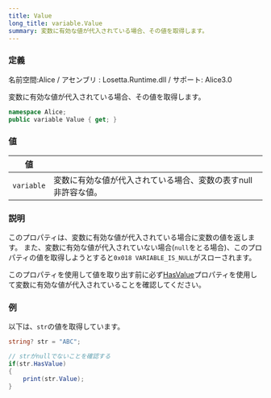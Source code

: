 ```yaml
---
title: Value
long_title: variable.Value
summary: 変数に有効な値が代入されている場合、その値を取得します。
---
```

### 定義
名前空間:Alice / アセンブリ : Losetta.Runtime.dll / サポート: Alice3.0

変数に有効な値が代入されている場合、その値を取得します。

```cs title="AliceScript"
namespace Alice;
public variable Value { get; }
```

### 値
|値| |
|-|-|
|`variable`|変数に有効な値が代入されている場合、変数の表すnull非許容な値。|

### 説明
このプロパティは、変数に有効な値が代入されている場合に変数の値を返します。
また、変数に有効な値が代入されていない場合(`null`をとる場合)、このプロパティの値を取得しようとすると`0x018 VARIABLE_IS_NULL`がスローされます。

このプロパティを使用して値を取り出す前に必ず[HasValue](./hasvalue.md)プロパティを使用して変数に有効な値が代入されていることを確認してください。

### 例
以下は、`str`の値を取得しています。

```cs title="AliceScript"
string? str = "ABC";

// strがnullでないことを確認する
if(str.HasValue)
{
    print(str.Value);
}
```

